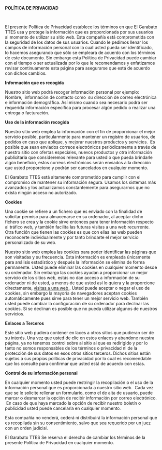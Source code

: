 <p><strong>POLÍTICA DE PRIVACIDAD</strong></p><p>&nbsp;</p><p>El presente Política de Privacidad establece los términos en que El Garabato TTES usa y protege la información que es proporcionada por sus usuarios al momento de utilizar su sitio web. Esta compañía está comprometida con la seguridad de los datos de sus usuarios. Cuando le pedimos llenar los campos de información personal con la cual usted pueda ser identificado, lo hacemos asegurando que sólo se empleará de acuerdo con los términos de este documento. Sin embargo esta Política de Privacidad puede cambiar con el tiempo o ser actualizada por lo que le recomendamos y enfatizamos revisar continuamente esta página para asegurarse que está de acuerdo con dichos cambios.</p><p><strong>Información que es recogida</strong></p><p>Nuestro sitio web podrá recoger información personal por ejemplo: Nombre,&nbsp; información de contacto como&nbsp; su dirección de correo electrónica e información demográfica. Así mismo cuando sea necesario podrá ser requerida información específica para procesar algún pedido o realizar una entrega o facturación.</p><p><strong>Uso de la información recogida</strong></p><p>Nuestro sitio web emplea la información con el fin de proporcionar el mejor servicio posible, particularmente para mantener un registro de usuarios, de pedidos en caso que aplique, y mejorar nuestros productos y servicios. &nbsp;Es posible que sean enviados correos electrónicos periódicamente a través de nuestro sitio con ofertas especiales, nuevos productos y otra información publicitaria que consideremos relevante para usted o que pueda brindarle algún beneficio, estos correos electrónicos serán enviados a la dirección que usted proporcione y podrán ser cancelados en cualquier momento.</p><p>El Garabato TTES está altamente comprometido para cumplir con el compromiso de mantener su información segura. Usamos los sistemas más avanzados y los actualizamos constantemente para asegurarnos que no exista ningún acceso no autorizado.</p><p><strong>Cookies</strong></p><p>Una cookie se refiere a un fichero que es enviado con la finalidad de solicitar permiso para almacenarse en su ordenador, al aceptar dicho fichero se crea y la cookie sirve entonces para tener información respecto al tráfico web, y también facilita las futuras visitas a una web recurrente. Otra función que tienen las cookies es que con ellas las web pueden reconocerte individualmente y por tanto brindarte el mejor servicio personalizado de su web.</p><p>Nuestro sitio web emplea las cookies para poder identificar las páginas que son visitadas y su frecuencia. Esta información es empleada únicamente para análisis estadístico y después la información se elimina de forma permanente. Usted puede eliminar las cookies en cualquier momento desde su ordenador. Sin embargo las cookies ayudan a proporcionar un mejor servicio de los sitios web, estás no dan acceso a información de su ordenador ni de usted, a menos de que usted así lo quiera y la proporcione directamente, <a href="https://cupondedescuento.com.co/leonisa/" target="_blank">visitas a una web </a>. Usted puede aceptar o negar el uso de cookies, sin embargo la mayoría de navegadores aceptan cookies automáticamente pues sirve para tener un mejor servicio web. También usted puede cambiar la configuración de su ordenador para declinar las cookies. Si se declinan es posible que no pueda utilizar algunos de nuestros servicios.</p><p><strong>Enlaces a Terceros</strong></p><p>Este sitio web pudiera contener en laces a otros sitios que pudieran ser de su interés. Una vez que usted de clic en estos enlaces y abandone nuestra página, ya no tenemos control sobre al sitio al que es redirigido y por lo tanto no somos responsables de los términos o privacidad ni de la protección de sus datos en esos otros sitios terceros. Dichos sitios están sujetos a sus propias políticas de privacidad por lo cual es recomendable que los consulte para confirmar que usted está de acuerdo con estas.</p><p><strong>Control de su información personal</strong></p><p>En cualquier momento usted puede restringir la recopilación o el uso de la información personal que es proporcionada a nuestro sitio web.&nbsp; Cada vez que se le solicite rellenar un formulario, como el de alta de usuario, puede marcar o desmarcar la opción de recibir información por correo electrónico. &nbsp;En caso de que haya marcado la opción de recibir nuestro boletín o publicidad usted puede cancelarla en cualquier momento.</p><p>Esta compañía no venderá, cederá ni distribuirá la información personal que es recopilada sin su consentimiento, salvo que sea requerido por un juez con un orden judicial.</p><p>El Garabato TTES Se reserva el derecho de cambiar los términos de la presente Política de Privacidad en cualquier momento.</p><p>
